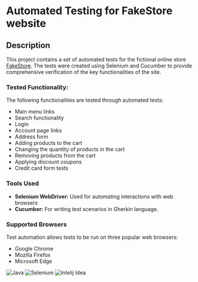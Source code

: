 # Automated Testing for FakeStore website

## Description

This project contains a set of automated tests for the fictional online store [FakeStore](https://fakestore.testelka.pl/). 
The tests were created using Selenium and Cucumber to provide comprehensive verification of the key functionalities of the site.

### Tested Functionality:
The following functionalities are tested through automated tests:
- Main menu links
- Search functionality
- Login
- Account page links
- Address form
- Adding products to the cart
- Changing the quantity of products in the cart
- Removing products from the cart
- Applying discount coupons
- Credit card form tests

### Tools Used
- **Selenium WebDriver:** Used for automating interactions with web browsers
- **Cucumber:** For writing test scenarios in Gherkin language.

### Supported Browsers
Test automation allows tests to be run on three popular web browsers:
- Google Chrome
- Mozilla Firefox
- Microsoft Edge

![Java](https://img.shields.io/badge/Java-%230A1A2F?style=flat&logo=openjdk&logoColor=%236875CD) ![Selenium](https://img.shields.io/badge/Selenium-%230A1A2F?style=flat&logo=Selenium&logoColor=%2300cc00) 
![Intelij Idea](https://img.shields.io/badge/-IntelliJ%20IDEA-0A1A2F?style=flat&logo=intelliJ-idea&logoColor=0a76ef)
